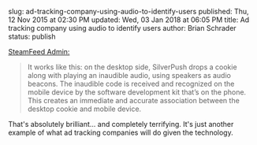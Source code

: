 slug: ad-tracking-company-using-audio-to-identify-users
published: Thu, 12 Nov 2015 at 02:30 PM
updated: Wed, 03 Jan 2018 at 06:05 PM
title: Ad tracking company using audio to identify users
author: Brian Schrader
status: publish

[SteamFeed Admin:](http://www.steamfeed.com/silverpush-launches-cross-device-ad-targeting-with-unique-audio-beacon-technology/)

> It works like this: on the desktop side, SilverPush drops a cookie along with
> playing an inaudible audio, using speakers as audio beacons. The inaudible
> code is received and recognized on the mobile device by the software
> development kit that’s on the phone. This creates an immediate and accurate
> association between the desktop cookie and mobile device.

That's absolutely brilliant... and completely terrifying. It's just another
example of what ad tracking companies will do given the technology.

